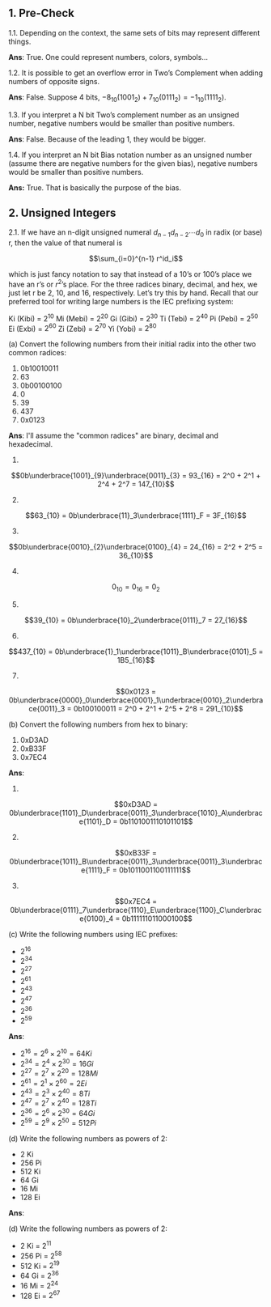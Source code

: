 ## 1. Pre-Check

1.1. Depending on the context, the same sets of bits may represent different things.

**Ans**: True. One could represent numbers, colors, symbols...

1.2. It is possible to get an overflow error in Two’s Complement when adding numbers of opposite signs.

**Ans**: False. Suppose 4 bits, $-8_{10} (1001_2) + 7_{10} (0111_2) = -1_{10} (1111_2)$. 

1.3. If you interpret a N bit Two’s complement number as an unsigned number, negative numbers would be smaller than positive numbers.

**Ans**: False. Because of the leading 1, they would be bigger.

1.4. If you interpret an N bit Bias notation number as an unsigned number (assume there are negative numbers for the given bias), negative numbers would be smaller than positive numbers.

**Ans:** True. That is basically the purpose of the bias.

## 2. Unsigned Integers

2.1. If we have an n-digit unsigned numeral $d_{n-1}d_{n-2}\cdots d_0$ in radix (or base) r, then the value of that numeral is 

$$\sum_{i=0}^{n-1} r^id_i$$

which is just fancy notation to say that instead of a 10’s or 100’s place we have an r’s or $r^2$’s place. For the three radices binary, decimal, and hex, we just let r be 2, 10, and 16, respectively. Let’s try this by hand. Recall that our preferred tool for writing large numbers is the IEC prefixing system:

Ki (Kibi) = $2^{10}$
Mi (Mebi) = $2^{20}$
Gi (Gibi) = $2^{30}$
Ti (Tebi) = $2^{40}$
Pi (Pebi) = $2^{50}$
Ei (Exbi) = $2^{60}$
Zi (Zebi) = $2^{70}$
Yi (Yobi) = $2^{80}$

(a) Convert the following numbers from their initial radix into the other two common radices:

1. 0b10010011
2. 63
3. 0b00100100
4. 0
5. 39
6. 437
7. 0x0123

**Ans**: I'll assume the "common radices" are binary, decimal and hexadecimal.

1. 
$$0b\underbrace{1001}_{9}\underbrace{0011}_{3} = 93_{16} = 2^0 + 2^1 + 2^4 + 2^7 = 147_{10}$$

2.
$$63_{10} = 0b\underbrace{11}_3\underbrace{1111}_F = 3F_{16}$$

3.
$$0b\underbrace{0010}_{2}\underbrace{0100}_{4} = 24_{16} = 2^2 + 2^5 = 36_{10}$$

4.
$$0_{10} = 0_{16} = 0_2$$

5.
$$39_{10} = 0b\underbrace{10}_2\underbrace{0111}_7 = 27_{16}$$

6.
$$437_{10} = 0b\underbrace{1}_1\underbrace{1011}_B\underbrace{0101}_5 = 1B5_{16}$$

7.
$$0x0123 = 0b\underbrace{0000}_0\underbrace{0001}_1\underbrace{0010}_2\underbrace{0011}_3 = 0b100100011 = 2^0 + 2^1 + 2^5 + 2^8 = 291_{10}$$

(b) Convert the following numbers from hex to binary:
1. 0xD3AD
2. 0xB33F
3. 0x7EC4

**Ans**:

1.
$$0xD3AD = 0b\underbrace{1101}_D\underbrace{0011}_3\underbrace{1010}_A\underbrace{1101}_D = 0b1101001110101101$$

2.
$$0xB33F = 0b\underbrace{1011}_B\underbrace{0011}_3\underbrace{0011}_3\underbrace{1111}_F = 0b1011001100111111$$

3.
$$0x7EC4 = 0b\underbrace{0111}_7\underbrace{1110}_E\underbrace{1100}_C\underbrace{0100}_4 = 0b111111011000100$$

(c) Write the following numbers using IEC prefixes:

- $2^{16}$
- $2^{34}$
- $2^{27}$
- $2^{61}$
- $2^{43}$
- $2^{47}$
- $2^{36}$
- $2^{59}$

**Ans**: 

- $2^{16} = 2^6 \times 2^{10} = 64 Ki$
- $2^{34} = 2^4 \times 2^{30} = 16 Gi$
- $2^{27} = 2^7 \times 2^{20} = 128 Mi$
- $2^{61} = 2^1 \times 2^{60} = 2 Ei$
- $2^{43} = 2^3 \times 2^{40} = 8 Ti$
- $2^{47} = 2^7 \times 2^{40} = 128 Ti$
- $2^{36} = 2^6 \times 2^{30} = 64 Gi$
- $2^{59} = 2^9 \times 2^{50} = 512 Pi$

(d) Write the following numbers as powers of 2:

- 2 Ki
- 256 Pi
- 512 Ki
- 64 Gi
- 16 Mi
- 128 Ei

**Ans**:

(d) Write the following numbers as powers of 2:

- 2 Ki = $2^{11}$
- 256 Pi = $2^{58}$
- 512 Ki = $2^{19}$
- 64 Gi = $2^{36}$
- 16 Mi = $2^{24}$
- 128 Ei = $2^{67}$

